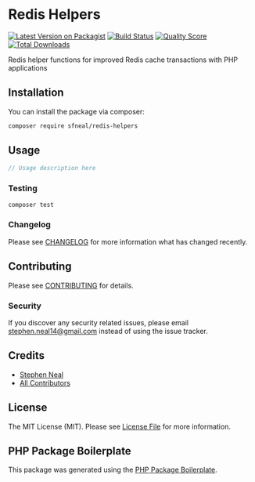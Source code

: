 # Redis Helpers

[![Latest Version on Packagist](https://img.shields.io/packagist/v/sfneal/redis-helpers.svg?style=flat-square)](https://packagist.org/packages/sfneal/redis-helpers)
[![Build Status](https://img.shields.io/travis/sfneal/redis-helpers/master.svg?style=flat-square)](https://travis-ci.org/sfneal/redis-helpers)
[![Quality Score](https://img.shields.io/scrutinizer/g/sfneal/redis-helpers.svg?style=flat-square)](https://scrutinizer-ci.com/g/sfneal/redis-helpers)
[![Total Downloads](https://img.shields.io/packagist/dt/sfneal/redis-helpers.svg?style=flat-square)](https://packagist.org/packages/sfneal/redis-helpers)

Redis helper functions for improved Redis cache transactions with PHP applications



## Installation

You can install the package via composer:

```bash
composer require sfneal/redis-helpers
```

## Usage

``` php
// Usage description here
```

### Testing

``` bash
composer test
```

### Changelog

Please see [CHANGELOG](CHANGELOG.md) for more information what has changed recently.

## Contributing

Please see [CONTRIBUTING](CONTRIBUTING.md) for details.

### Security

If you discover any security related issues, please email stephen.neal14@gmail.com instead of using the issue tracker.

## Credits

- [Stephen Neal](https://github.com/sfneal)
- [All Contributors](../../contributors)

## License

The MIT License (MIT). Please see [License File](LICENSE.md) for more information.

## PHP Package Boilerplate

This package was generated using the [PHP Package Boilerplate](https://laravelpackageboilerplate.com).
